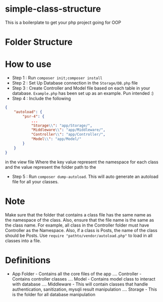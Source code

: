 # simple-class-structure
This is a boilerplate to get your php project going for OOP
# Folder Structure

# How to use
* Step 1 : Run ```composer init;composer install```
* Step 2 : Set Up Database connection in the ```Storage/DB.php``` file
* Step 3 : Create Controller and Model file based on each table in your database. ```Example.php``` has been set up as an example. Pun intended :)
* Step 4 : Include the following
```json
{
    "autoload": {
        "psr-4": {
            ...
            "Storage\\": "app/Storage/",
            "Middleware\\": "app/Middleware/",
            "Controller\\": "app/Controller/",
            "Model\\": "app/Model/"
        }
    }
}
```
in the view file
Where the key value represent the namespace for each class and the value represent the folder path to the 
* Step 5 : Run `composer dump-autoload`. This will auto generate an autoload file for all your classes.

# Note
Make sure that the folder that contains a class file has the same name as the namespace of the class. Also, ensure that the file name is the same as the class name. For example, all class in the Controller folder must have Controller as the Namespace. Also, if a class is Posts, the name of the class should be Posts. Use `require "pathto/vendor/autoload.php"` to load in all classes into a file. 
# Definitions
* App Folder - Contains all the core files of the app
.... Controller - Contains controller classes 
.... Model - Contains model class to interact with database
.... Middleware - This will contain classes that handle authentication, sanitization, mysqli result manipulation
.... Storage - This is the folder for all database manipulation